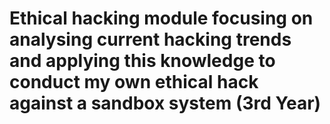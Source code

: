 # Ethical hacking module focusing on analysing current hacking trends and applying this knowledge to conduct my own ethical hack against a sandbox system (3rd Year)
